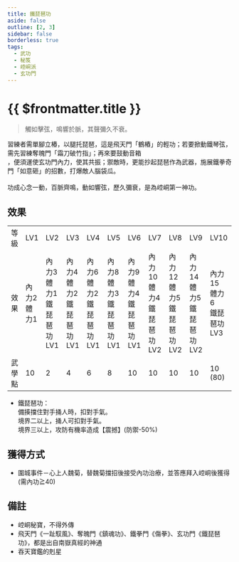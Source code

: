 ```yaml
---
title: 鐵琵琶功
aside: false
outline: [2, 3]
sidebar: false
borderless: true
tags:
  - 武功
  - 秘笈
  - 崆峒派
  - 玄功門
---
```


# {{ $frontmatter.title }}

<BookItemIcon :size="`medium`" :needLink="false" :no="7008"></BookItemIcon>

> 觸如擊弦，鳴響於脈，其聲彌久不衰。

習練者需單腳立樁，以腿托琵琶，這是飛天門「鶴樁」的輕功；若要掀動鐵琴弦，需先習練奪魄門「霜刀破竹指」；再來要鼓動音箱<br>，便須運使玄功門內力，使其共振；禦敵時，更能抄起琵琶作為武器，施展鐵拳奇門「如意砸」的招數，打爆敵人腦袋瓜。
<br><br>
功成心念一動，百脈齊鳴，動如響弦，歷久彌衰，是為崆峒第一神功。
<br clear="all" />

## 效果

<table>
    <tr>
        <td>等級</td>
        <td>LV1</td>
        <td>LV2</td>
        <td>LV3</td>
        <td>LV4</td>
        <td>LV5</td>
        <td>LV6</td>
        <td>LV7</td>
        <td>LV8</td>
        <td>LV9</td>
        <td>LV10</td>
    </tr>
    <tr>
        <td>效果</td>
        <td>內力2<br>體力1</td>
        <td>內力3<br>體力1<br>鐵琵琶功LV1</td>
        <td>內力4<br>體力2<br>鐵琵琶功LV1</td>
        <td>內力6<br>體力2<br>鐵琵琶功LV1</td>
        <td>內力8<br>體力3<br>鐵琵琶功LV1</td>
        <td>內力9<br>體力4<br>鐵琵琶功LV1</td>
        <td>內力10<br>體力4<br>鐵琵琶功LV2</td>
        <td>內力12<br>體力5<br>鐵琵琶功LV2</td>
        <td>內力14<br>體力5<br>鐵琵琶功LV2</td>
        <td>內力15<br>體力6<br>鐵琵琶功LV3</td>
    </tr>
    <tr>
        <td>武學點</td>
        <td>10</td>
        <td>2</td>
        <td>4</td>
        <td>6</td>
        <td>8</td>
        <td>10</td>
        <td>10</td>
        <td>10</td>
        <td>10</td>
        <td>10 (80)</td>
    </tr>
</table>

- 鐵琵琶功：<br>
備揍擋住對手捅人時，扣對手氣。<br>
境界二以上，捅人可扣對手氣。<br>
境界三以上，攻防有機率造成【震撼】(防禦-50%)

## 獲得方式

- 圍城事件－心上人魏菊，替魏菊擋招後接受內功治療，並答應拜入崆峒後獲得(需內功≧40)

## 備註

- 崆峒秘寶，不得外傳
- 飛天門《一趾馭風》、奪魄門《鎮魂功》、鐵拳門《傷拳》、玄功門《鐵琵琶功》，都是出自南嶽真經的神通
- 吞天寶鑑的剋星